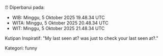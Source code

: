 ⏰ Diperbarui pada:
- WIB: Minggu, 5 Oktober 2025 19.48.34 UTC
- WITA: Minggu, 5 Oktober 2025 20.48.34 UTC
- WIT: Minggu, 5 Oktober 2025 21.48.34 UTC

Kutipan Inspiratif:
"My last seen at? was just to check your last seen at?."


Kategori: funny

